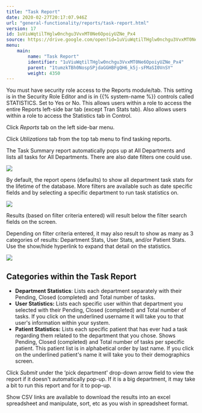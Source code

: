 ```yaml
---
title: "Task Report"
date: 2020-02-27T20:17:07.946Z
url: "general-functionality/reports/task-report.html"
version: 17
id: 1uViuWqtilTHglw0nchgu3VvxMT0Ne6OpoiyUZNe_Px4
source: https://drive.google.com/open?id=1uViuWqtilTHglw0nchgu3VvxMT0Ne6OpoiyUZNe_Px4
menu:
    main:
        name: "Task Report"
        identifier: "1uViuWqtilTHglw0nchgu3VvxMT0Ne6OpoiyUZNe_Px4"
        parent: "1tumzkTBh0NospSPjdaGGHBFgQH6_k5j-sFMaSI0VnSY"
        weight: 4350
---
```

You must have security role access to the Reports module/tab. This setting is in the Security Role Editor and is in {{% system-name %}} controls called STATISTICS. Set to Yes or No. This allows users within a role to access the entire Reports left-side bar tab (except Tran Stats tab). Also allows users within a role to access the Statistics tab in Control.

Click *Reports* tab on the left side-bar menu.

Click *Utilizations* tab from the top tab menu to find tasking reports.

The Task Summary report automatically pops up at All Departments and lists all tasks for All Departments. There are also date filters one could use.

![](../../external_files/86591d2bd93a3dc591426b372ce88021.png)

By default, the report opens (defaults) to show all department task stats for the lifetime of the database. More filters are available such as date specific fields and by selecting a specific department to run task statistics on.

![](../../external_files/717f76ec3c5d5100cbc01b32d398d68c.png)

Results (based on filter criteria entered) will result below the filter search fields on the screen.

Depending on filter criteria entered, it may also result to show as many as 3 categories of results: Department Stats, User Stats, and/or Patient Stats. Use the show/hide hyperlink to expand that detail on the statistics.

![](../../external_files/7f33e544bde0e089c9c9ebff68e0318c.png)

## Categories within the Task Report

* <strong>Department Statistics</strong>: Lists each department separately with their Pending, Closed (completed) and Total number of tasks.
* <strong>User Statistics:</strong> Lists each specific user within that department you selected with their Pending, Closed (completed) and Total number of tasks. If you click on the underlined username it will take you to that user's information within your system.
* <strong>Patient Statistics:</strong> Lists each specific patient that has ever had a task regarding them related to the department that you chose. Shows Pending, Closed (completed) and Total number of tasks per specific patient. This patient list is in alphabetical order by last name. If you click on the underlined patient's name it will take you to their demographics screen.

Click *Submit* under the ‘pick department' drop-down arrow field to view the report if it doesn't automatically pop-up. If it is a big department, it may take a bit to run this report and for it to pop-up.

Show CSV links are available to download the results into an excel spreadsheet and manipulate, sort, etc as you wish in spreadsheet format.

